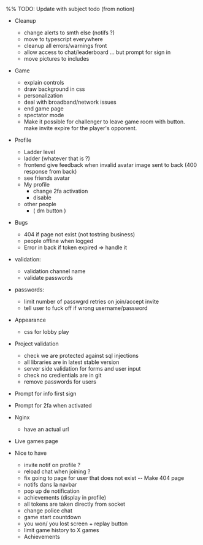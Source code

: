 %% TODO: Update with subject todo (from notion)

- Cleanup

  - change alerts to smth else (notifs ?)
  - move to typescript everywhere
  - cleanup all errors/warnings front
  - allow access to chat/leaderboard ... but prompt for sign in
  - move pictures to includes

- Game

  - explain controls
  - draw background in css
  - personalization
  - deal with broadband/network issues
  - end game page
  - spectator mode
  - Make it possible for challenger to leave game room with button. make invite expire for the player's opponent.

- Profile

  - Ladder level
  - ladder (whatever that is ?)
  - frontend give feedback when invalid avatar image sent to back (400 response from back)
  - see friends avatar
  - My profile
    - change 2fa activation
    - disable
  - other people
    - ( dm button )

- Bugs

  - 404 if page not exist (not tostring business)
  - people offline when logged
  - Error in back if token expired => handle it

- validation:

  - validation channel name
  - validate passwords

- passwords:

  - limit number of passwgrd retries on join/accept invite
  - tell user to fuck off if wrong username/password

- Appearance

  - css for lobby play

- Project validation

  - check we are protected against sql injections
  - all libraries are in latest stable version
  - server side validation for forms and user input
  - check no credientials are in git
  - remove passwords for users

- Prompt for info first sign
- Prompt for 2fa when activated

- Nginx

  - have an actual url

- Live games page

- Nice to have
  - invite notif on profile ?
  - reload chat when joining ?
  - fix going to page for user that does not exist -- Make 404 page
  - notifs dans la navbar
  - pop up de notification
  - achievements (display in profile)
  - all tokens are taken directly from socket
  - change police chat
  - game start countdown
  - you won/ you lost screen + replay button
  - limit game history to X games
  - Achievements
